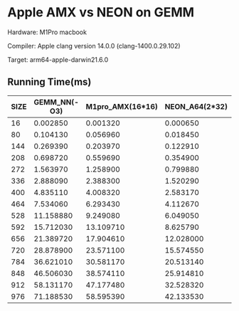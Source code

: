 # Apple AMX vs NEON on GEMM

Hardware: M1Pro macbook

Compiler: Apple clang version 14.0.0 (clang-1400.0.29.102)

Target: arm64-apple-darwin21.6.0


## Running Time(ms)
|SIZE|GEMM_NN(-O3)|M1pro_AMX(16*16)|NEON_A64(2*32)|GEMM_NN(-O0)|
|---|---|---|---|---|
|16	|0.002850	|0.001320	|0.000650	|0.025000|
|80	|0.104130	|0.056960	|0.018450	|1.041000|
|144|	0.269390	|0.203970|	0.122910	|4.530000|
|208	|0.698720|	0.559690	|0.354900	|13.640000|
|272	|1.563970|	1.258900|	0.799880|	30.504000|
|336	|2.888090	|2.388300	|1.520290	|57.394000|
|400	|4.835110	|4.008320	|2.583170	|96.313000|
|464	|7.534060	|6.293430	|4.112670	|150.417000|
|528	|11.158880	|9.249080	|6.049050	|221.633000|
|592	|15.712030	|13.109710	|8.625790	|312.085000|
|656	|21.389720	|17.904610	|12.028000|	422.827000|
|720|28.878900	|23.571100	|15.574550|	561.334000|
|784	|36.621010	|30.581170	|20.513140	|720.128000|
|848	|46.506030|	38.574110	|25.914810	|912.925000|
|912|58.131170	|47.177480	|32.528320	|1142.487000|
|976	|71.188530|	58.595390|	42.133530|	1396.796000|

